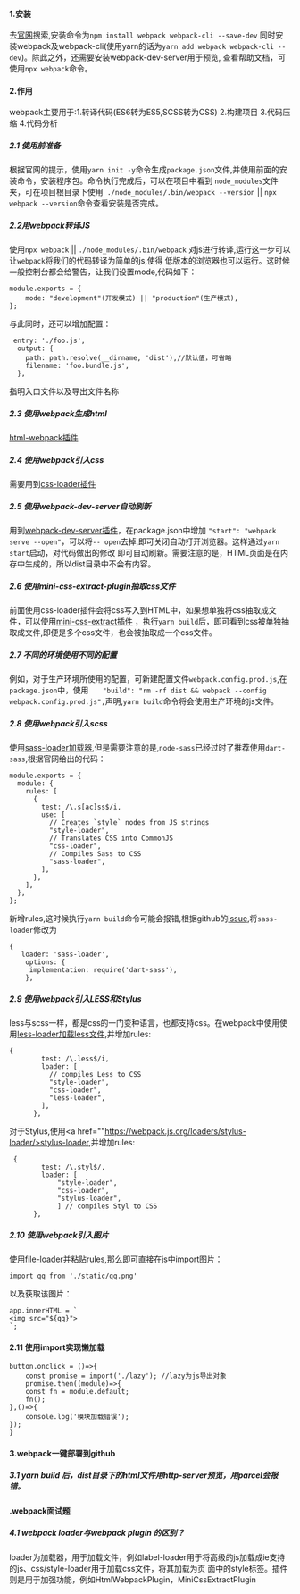 #### 1.安装

去<a href="https://webpack.js.org/guides/getting-started/">官网</a>搜索,安装命令为`npm install webpack webpack-cli --save-dev`
同时安装webpack及webpack-cli(使用yarn的话为`yarn add webpack webpack-cli --dev`)。除此之外，还需要安装webpack-dev-server用于预览,
查看帮助文档，可使用`npx webpack`命令。

#### 2.作用
webpack主要用于:1.转译代码(ES6转为ES5,SCSS转为CSS) 2.构建项目 3.代码压缩 4.代码分析

##### 2.1 使用前准备
根据官网的提示，使用`yarn init -y`命令生成`package.json`文件,并使用前面的安装命令，安装程序包。命令执行完成后，可以在项目中看到
`node_modules`文件夹，可在项目根目录下使用` ./node_modules/.bin/webpack --version` || `npx webpack --version`命令查看安装是否完成。

##### 2.2用webpack转译JS
使用`npx webpack` || `./node_modules/.bin/webpack` 对js进行转译,运行这一步可以让`webpack`将我们的代码转译为简单的js,使得
低版本的浏览器也可以运行。这时候一般控制台都会给警告，让我们设置mode,代码如下：
```
module.exports = {
    mode: "development"(开发模式) || "production"(生产模式),
};
```
与此同时，还可以增加配置：
```
 entry: './foo.js',
  output: {
    path: path.resolve(__dirname, 'dist'),//默认值，可省略
    filename: 'foo.bundle.js',
  },
```
指明入口文件以及导出文件名称

##### 2.3 使用webpack生成html
<a href="https://github.com/jantimon/html-webpack-plugin#options">html-webpack插件</a>

##### 2.4 使用webpack引入css
需要用到<a href="https://webpack.js.org/loaders/css-loader/">css-loader插件</a>

##### 2.5 使用webpack-dev-server自动刷新
用到<a href="https://webpack.js.org/guides/development/">webpack-dev-server插件</a>，在package.json中增加
`"start": "webpack serve --open"`，可以将`-- open`去掉,即可关闭自动打开浏览器。这样通过`yarn start`启动，对代码做出的修改
即可自动刷新。需要注意的是，HTML页面是在内存中生成的，所以dist目录中不会有内容。

##### 2.6 使用mini-css-extract-plugin抽取css文件
前面使用css-loader插件会将css写入到HTML中，如果想单独将css抽取成文件，可以使用<a href="https://webpack.js.org/plugins/mini-css-extract-plugin/">mini-css-extract插件</a>
，执行`yarn build`后，即可看到css被单独抽取成文件,即便是多个css文件，也会被抽取成一个css文件。

##### 2.7 不同的环境使用不同的配置
例如，对于生产环境所使用的配置，可新建配置文件`webpack.config.prod.js`,在`package.json`中，使用
`   "build": "rm -rf dist && webpack --config webpack.config.prod.js",`声明,`yarn build`命令将会使用生产环境的js文件。

##### 2.8 使用webpack引入scss
使用<a href="https://webpack.js.org/loaders/sass-loader/">sass-loader加载器</a>,但是需要注意的是,`node-sass`已经过时了推荐使用`dart-sass`,根据官网给出的代码：
```
module.exports = {
  module: {
    rules: [
      {
        test: /\.s[ac]ss$/i,
        use: [
          // Creates `style` nodes from JS strings
          "style-loader",
          // Translates CSS into CommonJS
          "css-loader",
          // Compiles Sass to CSS
          "sass-loader",
        ],
      },
    ],
  },
};
```
新增rules,这时候执行`yarn build`命令可能会报错,根据github的<a href="https://github.com/webpack-contrib/sass-loader/issues/435">issue</a>,将`sass-loader`修改为
```
{
   loader: 'sass-loader',
    options: {
     implementation: require('dart-sass'),
    },
```

##### 2.9 使用webpack引入LESS和Stylus
less与scss一样，都是css的一门变种语言，也都支持css。在webpack中使用使用<a href="https://webpack.js.org/loaders/less-loader/">less-loader加载less文件</a>,并增加rules:
```
{
        test: /\.less$/i,
        loader: [
          // compiles Less to CSS
          "style-loader",
          "css-loader",
          "less-loader",
        ],
      },
```
对于Stylus,使用<a href=""https://webpack.js.org/loaders/stylus-loader/>stylus-loader</a>,并增加rules:
```
 {
        test: /\.styl$/,
        loader: [
            "style-loader",
            "css-loader",
            "stylus-loader",
            ] // compiles Styl to CSS
      },
```

##### 2.10 使用webpack引入图片
使用<a href="https://v4.webpack.js.org/loaders/file-loader/">file-loader</a>并粘贴rules,那么即可直接在js中import图片：
```
import qq from './static/qq.png'
```
以及获取该图片：
```
app.innerHTML = `
<img src="${qq}">
`;
```

#### 2.11 使用import实现懒加载
```
button.onclick = ()=>{
    const promise = import('./lazy'); //lazy为js导出对象
    promise.then((module)=>{
    const fn = module.default;
    fn();
},()=>{
    console.log('模块加载错误');
});
}
```

#### 3.webpack一键部署到github

##### 3.1 yarn build 后，dist目录下的html文件用http-server预览，用parcel会报错。


#### .webpack面试题
 ##### 4.1 webpack loader与webpack plugin 的区别？
 loader为加载器，用于加载文件，例如label-loader用于将高级的js加载成ie支持的js、css/style-loader用于加载css文件，将其加载为页
 面中的style标签。插件则是用于加强功能，例如HtmlWebpackPlugin，MiniCssExtractPlugin

